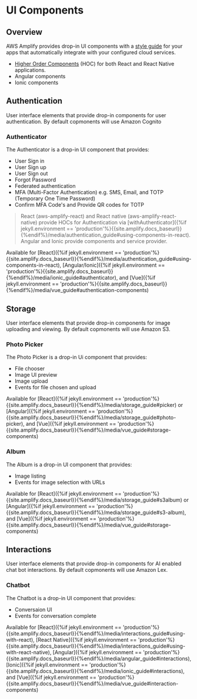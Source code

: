 ---
---

# UI Components

## Overview 

AWS Amplify provides drop-in UI components with a [style guide](https://aws-amplify.github.io/media/ui_library) for your apps that automatically integrate with your configured cloud services. 
- [Higher Order Components](https://reactjs.org/docs/higher-order-components.html) (HOC) for both React and React Native applications. 
 - Angular components
 - Ionic components

## Authentication

User interface elements that provide drop-in components for user authentication. By default copmonents will use Amazon Cognito

### Authenticator

The Authenticator is a drop-in UI component that provides:

 - User Sign in
 - User Sign up
 - User Sign out
 - Forgot Password
 - Federated authentication
 - MFA (Multi-Factor Authentication) e.g. SMS, Email, and TOTP (Temporary One Time Password)
 - Confirm MFA Code's and Provide QR codes for TOTP

> React (aws-amplify-react) and React native (aws-amplify-react-native) provide HOCs for Authentication via [withAuthenticator]({%if jekyll.environment == 'production'%}{{site.amplify.docs_baseurl}}{%endif%}/media/authentication_guide#using-components-in-react). Angular and Ionic provide components and service provider.


Available for [React]({%if jekyll.environment == 'production'%}{{site.amplify.docs_baseurl}}{%endif%}/media/authentication_guide#using-components-in-react), [Angular/Ionic]({%if jekyll.environment == 'production'%}{{site.amplify.docs_baseurl}}{%endif%}/media/ionic_guide#authenticator), and [Vue]({%if jekyll.environment == 'production'%}{{site.amplify.docs_baseurl}}{%endif%}/media/vue_guide#authentication-components)

## Storage 

User interface elements that provide drop-in components for image uploading and viewing. By default copmonents will use Amazon S3.

### Photo Picker

The Photo Picker is a drop-in Ui component that provides:

 - File chooser
 - Image UI preview
 - Image upload
 - Events for file chosen and upload

Available for [React]({%if jekyll.environment == 'production'%}{{site.amplify.docs_baseurl}}{%endif%}/media/storage_guide#picker) or [Angular]({%if jekyll.environment == 'production'%}{{site.amplify.docs_baseurl}}{%endif%}/media/storage_guide#photo-picker), and [Vue]({%if jekyll.environment == 'production'%}{{site.amplify.docs_baseurl}}{%endif%}/media/vue_guide#storage-components)

### Album

The Album is a drop-in UI component that provides:

 - Image listing
 - Events for image selection with URLs

Available for [React]({%if jekyll.environment == 'production'%}{{site.amplify.docs_baseurl}}{%endif%}/media/storage_guide#s3album) or [Angular]({%if jekyll.environment == 'production'%}{{site.amplify.docs_baseurl}}{%endif%}/media/storage_guide#s3-album), and [Vue]({%if jekyll.environment == 'production'%}{{site.amplify.docs_baseurl}}{%endif%}/media/vue_guide#storage-components)

## Interactions

User interface elements that provide drop-in components for AI enabled chat bot interactions. By default copmonents will use Amazon Lex.

### Chatbot

The Chatbot is a drop-in UI component that provides:

 - Conversaion UI
 - Events for conversation complete

Available for [React]({%if jekyll.environment == 'production'%}{{site.amplify.docs_baseurl}}{%endif%}/media/interactions_guide#using-with-react), [React Native]({%if jekyll.environment == 'production'%}{{site.amplify.docs_baseurl}}{%endif%}/media/interactions_guide#using-with-react-native), [Angular]({%if jekyll.environment == 'production'%}{{site.amplify.docs_baseurl}}{%endif%}/media/angular_guide#interactions), [Ionic]({%if jekyll.environment == 'production'%}{{site.amplify.docs_baseurl}}{%endif%}/media/ionic_guide#interactions), and [Vue]({%if jekyll.environment == 'production'%}{{site.amplify.docs_baseurl}}{%endif%}/media/vue_guide#interaction-components)
